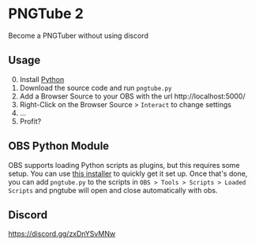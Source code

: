 # PNGTube 2
Become a PNGTuber without using discord
## Usage
0. Install [Python](https://www.python.org/downloads/)
1. Download the source code and run `pngtube.py`
2. Add a Browser Source to your OBS with the url http://localhost:5000/
3. Right-Click on the Browser Source > `Interact` to change settings
4. ...
5. Profit?
## OBS Python Module
OBS supports loading Python scripts as plugins, but this requires some setup.
You can use [this installer](https://github.com/sugoidogo/obs-python-installer) to quickly get it set up.
Once that's done, you can add `pngtube.py` to the scripts in `OBS > Tools > Scripts > Loaded Scripts` and pngtube will open and close automatically with obs.
## Discord
https://discord.gg/zxDnYSvMNw